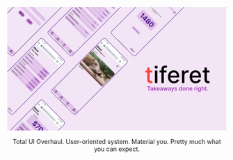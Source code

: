 ![banner](/.github/assets/banner.png)
<div align="center">Total UI Overhaul. User-oriented system. Material you. Pretty much what you can expect.</div>
